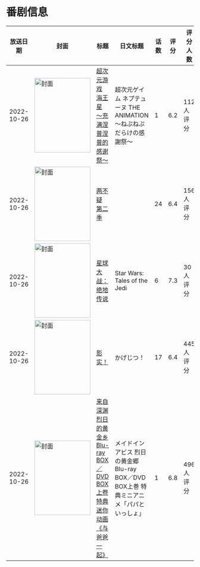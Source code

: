 # 番剧信息

|放送日期|封面|标题|日文标题|话数|评分|评分人数|
|---|---|---|---|---|---|---|
|2022-10-26|<img src="https://lain.bgm.tv/pic/cover/c/48/c4/351253_1cktO.jpg" alt="封面" style="width:150px;height:200px;object-fit:cover;">|[超次元游戏 海王星 ～充满涅普涅普的感谢祭～](https://bangumi.tv/subject/351253)|超次元ゲイム ネプテューヌ THE ANIMATION ～ねぷねぷだらけの感謝祭～|1|6.2|112人评分|
|2022-10-26|<img src="https://lain.bgm.tv/pic/cover/c/b4/cf/358689_LZ9zI.jpg" alt="封面" style="width:150px;height:200px;object-fit:cover;">|[两不疑 第二季](https://bangumi.tv/subject/358689)||24|6.4|156人评分|
|2022-10-26|<img src="https://lain.bgm.tv/pic/cover/c/19/ee/385317_1U4ZA.jpg" alt="封面" style="width:150px;height:200px;object-fit:cover;">|[星球大战：绝地传说](https://bangumi.tv/subject/385317)|Star Wars: Tales of the Jedi|6|7.3|30人评分|
|2022-10-26|<img src="https://lain.bgm.tv/pic/cover/c/1d/ed/406197_UPZHS.jpg" alt="封面" style="width:150px;height:200px;object-fit:cover;">|[影实！](https://bangumi.tv/subject/406197)|かげじつ！|17|6.4|445人评分|
|2022-10-26|<img src="https://lain.bgm.tv/pic/cover/c/4a/11/406187_H4ilS.jpg" alt="封面" style="width:150px;height:200px;object-fit:cover;">|[来自深渊 烈日的黄金乡 Blu-ray BOX／DVD BOX上卷 特典迷你动画《与爸爸一起》](https://bangumi.tv/subject/406187)|メイドインアビス 烈日の黄金郷 Blu-ray BOX／DVD BOX上巻 特典ミニアニメ「パパといっしょ」|1|6.8|496人评分|
